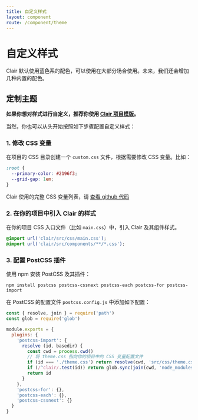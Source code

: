 ```yaml
---
title: 自定义样式
layout: component
route: /component/theme
---
```


# 自定义样式

Clair 默认使用蓝色系的配色，可以使用在大部分场合使用。未来，我们还会增加几种内置的配色。

## 定制主题

**如果你想对样式进行自定义，推荐你使用 [Clair 项目模版](https://github.com/clair-design/template)。**

当然，你也可以从头开始按照如下步骤配置自定义样式：

### 1. 修改 CSS 变量

在项目的 CSS 目录创建一个 `custom.css` 文件，根据需要修改 CSS 变量。比如：

```css
:root {
  --primary-color: #2196f3;
  --grid-gap: 1em;
}
```

Clair 使用的完整 CSS 变量列表，请 [查看 github 代码](https://github.com/clair-design/clair/blob/master/src/css/default.css)

### 2. 在你的项目中引入 Clair 的样式

在你的项目 CSS 入口文件（比如 `main.css`）中，引入 Clair 及其组件样式。

```css
@import url('clair/src/css/main.css');
@import url('clair/src/components/**/*.css');
```

### 3. 配置 PostCSS 插件

使用 npm 安装 PostCSS 及其插件：

```shell
npm install postcss postcss-cssnext postcss-each postcss-for postcss-import
```

在 PostCSS 的配置文件 `postcss.config.js` 中添加如下配置：

```javascript
const { resolve, join } = require('path')
const glob = require('glob')

module.exports = {
  plugins: {
    'postcss-import': {
      resolve (id, basedir) {
        const cwd = process.cwd()
        // 将 theme.css 指向你的项目中的 CSS 变量配置文件
        if (id === './theme.css') return resolve(cwd, 'src/css/theme.css')
        if (/^clair/.test(id)) return glob.sync(join(cwd, 'node_modules', id))
        return id
      }
    },
    'postcss-for': {},
    'postcss-each': {},
    'postcss-cssnext': {}
  }
}
```
